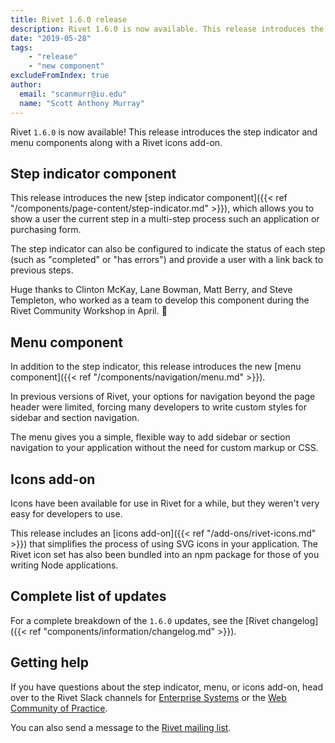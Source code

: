 ```yaml
---
title: Rivet 1.6.0 release
description: Rivet 1.6.0 is now available. This release introduces the step indicator and menu components along with a Rivet icons add-on.
date: "2019-05-28"
tags:
    - "release"
    - "new component"
excludeFromIndex: true
author:
  email: "scanmurr@iu.edu"
  name: "Scott Anthony Murray"
---
```

Rivet `1.6.0` is now available! This release introduces the step indicator and menu components along with a Rivet icons add-on.

## Step indicator component

This release introduces the new [step indicator component]({{< ref "/components/page-content/step-indicator.md" >}}), which allows you to show a user the current step in a multi-step process such an application or purchasing form. 

The step indicator can also be configured to indicate the status of each step (such as "completed" or "has errors") and provide a user with a link back to previous steps.

Huge thanks to Clinton McKay, Lane Bowman, Matt Berry, and Steve Templeton, who worked as a team to develop this component during the Rivet Community Workshop in April. 🙌

## Menu component

In addition to the step indicator, this release introduces the new [menu component]({{< ref "/components/navigation/menu.md" >}}).

In previous versions of Rivet, your options for navigation beyond the page header were limited, forcing many developers to write custom styles for sidebar and section navigation.

The menu gives you a simple, flexible way to add sidebar or section navigation to your application without the need for custom markup or CSS.

## Icons add-on

Icons have been available for use in Rivet for a while, but they weren't very easy for developers to use.

This release includes an [icons add-on]({{< ref "/add-ons/rivet-icons.md" >}}) that simplifies the process of using SVG icons in your application. The Rivet icon set has also been bundled into an npm package for those of you writing Node applications.

## Complete list of updates

For a complete breakdown of the `1.6.0` updates, see the [Rivet changelog]({{< ref "components/information/changelog.md" >}}).

## Getting help

If you have questions about the step indicator, menu, or icons add-on, head over to the Rivet Slack channels for [Enterprise Systems](https://iu-uits-es.slack.com/messages/rivet-design-system) or the [Web Community of Practice](https://iuwebcommunity.slack.com/messages/rivet).

You can also send a message to the [Rivet mailing list](mailto:rivet-l@list.iu.edu).
